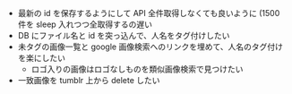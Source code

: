 *   最新の id を保存するようにして API 全件取得しなくても良いように (1500 件を sleep 入れつつ全取得するの遅い
*   DB にファイル名と id を突っ込んで、人名をタグ付けしたい
*   未タグの画像一覧と google 画像検索へのリンクを埋めて、人名のタグ付けを楽にしたい
    *   ロゴ入りの画像はロゴなしものを類似画像検索で見つけたい
*   一致画像を tumblr 上から delete したい
